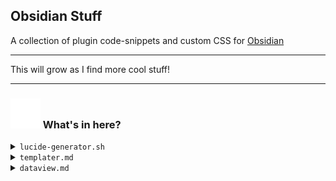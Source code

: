 
## Obsidian Stuff

A collection of plugin code-snippets and custom CSS for [Obsidian](https://obsidian.md/)  

****

<!-- A cute little gif banner & screenshot? -->

This will grow as I find more cool stuff!

****

### <img src="meta/list-tree.svg"> What's in here? 

<details>
<summary><code>lucide-generator.sh</code></summary>

[Go There!](./lucide-generator.sh)
> A bash script that will take a set of [Lucide](https://lucide.dev) icons and make an Obsidian CSS snippet that'll let you use those icons in your Obsidian callouts (providing Obsidian has the icon).  
> It'll also make you a markdown document showing off all the new callouts!  
> The colours *should* also be respectful of theme changes, as they reference internal colour variables like `--color-red`
> 
> The custom callouts are in the form `[!custom-ICONNAME-COLOUR]`, with the icon name not containing any dashes, and the order being important :)
>  
> `> [!custom-cat-purple]`  
> <img src="meta/Example custom callout.png">

</details>

<details>
<summary><code>templater.md</code></summary>

[Go There!](templater.md)
> A selection of [Templater](https://github.com/SilentVoid13/Templater) scripts & snippets that I like.

</details>

<details>
<summary><code>dataview.md</code></summary>

[Go There!](dataview.md)
> A selection of [Dataview]() scripts & snippets that I like.

</details>
